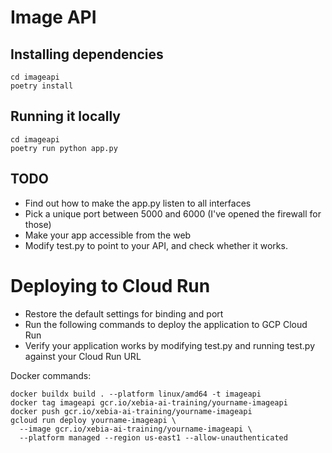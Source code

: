 # Image API

## Installing dependencies

```
cd imageapi
poetry install
```

## Running it locally

```
cd imageapi
poetry run python app.py
```

## TODO

- Find out how to make the app.py listen to all interfaces
- Pick a unique port between 5000 and 6000 (I've opened the firewall for those)
- Make your app accessible from the web
- Modify test.py to point to your API, and check whether it works.

# Deploying to Cloud Run 

- Restore the default settings for binding and port
- Run the following commands to deploy the application to GCP Cloud Run
- Verify your application works by modifying test.py and running test.py
  against your Cloud Run URL

Docker commands:

```
docker buildx build . --platform linux/amd64 -t imageapi
docker tag imageapi gcr.io/xebia-ai-training/yourname-imageapi
docker push gcr.io/xebia-ai-training/yourname-imageapi
gcloud run deploy yourname-imageapi \
  --image gcr.io/xebia-ai-training/yourname-imageapi \
  --platform managed --region us-east1 --allow-unauthenticated
```
